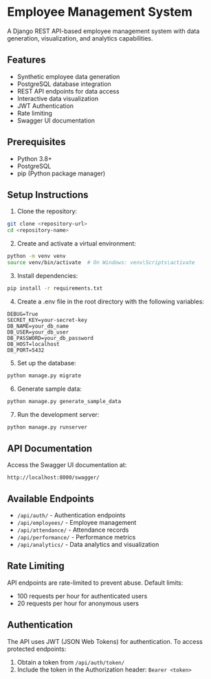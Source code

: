 # Employee Management System

A Django REST API-based employee management system with data generation, visualization, and analytics capabilities.

## Features

- Synthetic employee data generation
- PostgreSQL database integration
- REST API endpoints for data access
- Interactive data visualization
- JWT Authentication
- Rate limiting
- Swagger UI documentation

## Prerequisites

- Python 3.8+
- PostgreSQL
- pip (Python package manager)

## Setup Instructions

1. Clone the repository:
```bash
git clone <repository-url>
cd <repository-name>
```

2. Create and activate a virtual environment:
```bash
python -m venv venv
source venv/bin/activate  # On Windows: venv\Scripts\activate
```

3. Install dependencies:
```bash
pip install -r requirements.txt
```

4. Create a .env file in the root directory with the following variables:
```
DEBUG=True
SECRET_KEY=your-secret-key
DB_NAME=your_db_name
DB_USER=your_db_user
DB_PASSWORD=your_db_password
DB_HOST=localhost
DB_PORT=5432
```

5. Set up the database:
```bash
python manage.py migrate
```

6. Generate sample data:
```bash
python manage.py generate_sample_data
```

7. Run the development server:
```bash
python manage.py runserver
```

## API Documentation

Access the Swagger UI documentation at:
```
http://localhost:8000/swagger/
```

## Available Endpoints

- `/api/auth/` - Authentication endpoints
- `/api/employees/` - Employee management
- `/api/attendance/` - Attendance records
- `/api/performance/` - Performance metrics
- `/api/analytics/` - Data analytics and visualization

## Rate Limiting

API endpoints are rate-limited to prevent abuse. Default limits:
- 100 requests per hour for authenticated users
- 20 requests per hour for anonymous users

## Authentication

The API uses JWT (JSON Web Tokens) for authentication. To access protected endpoints:
1. Obtain a token from `/api/auth/token/`
2. Include the token in the Authorization header: `Bearer <token>` 